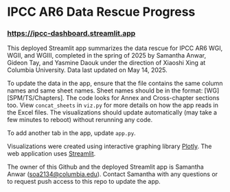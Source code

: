 # IPCC AR6 Data Rescue Progress
### https://ipcc-dashboard.streamlit.app

This deployed Streamlit app summarizes the data rescue for IPCC AR6 WGI, WGII, and WGIII, completed in the spring of 2025 by Samantha Anwar, Gideon Tay, and Yasmine Daouk
under the direction of Xiaoshi Xing at Columbia University. Data last updated on May 14, 2025. 

To update the data in the app, ensure that the file contains the same column names and same sheet names. Sheet names should be in the format: [WG] [SPM/TS/Chapters]. 
The code looks for Annex and Cross-chapter sections too. View `concat_sheets` in `viz.py` for more details on how the app reads in the Excel files. The visualizations
should update automatically (may take a few minutes to reboot) without rerunning any code.

To add another tab in the app, update `app.py`.

Visualizations were created using interactive graphing library [Plotly](https://plotly.com/python/). The web application uses [Streamlit](https://docs.streamlit.io).

The owner of this Github and the deployed Streamlit app is Samantha Anwar (soa2134@columbia.edu). Contact Samantha with any questions or to request push access to this repo
to update the app.
